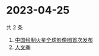 # 2023-04-25

共 2 条

<!-- BEGIN -->
<!-- 最后更新时间 Tue Apr 25 2023 06:06:50 GMT+0800 (China Standard Time) -->

1. [中国绘制火星全球影像图首次发布](https://www.zhihu.com/search?q=中国绘制火星全球影像图首次发布)
1. [人文季](https://www.zhihu.com/search?q=人文季)

<!-- END -->
